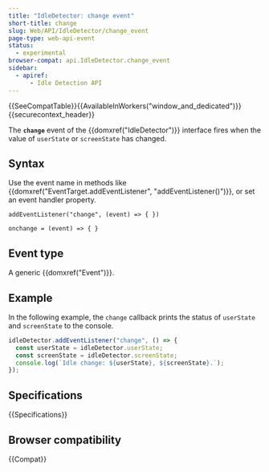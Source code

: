 ```yaml
---
title: "IdleDetector: change event"
short-title: change
slug: Web/API/IdleDetector/change_event
page-type: web-api-event
status:
  - experimental
browser-compat: api.IdleDetector.change_event
sidebar:
  - apiref:
      - Idle Detection API
---
```


{{SeeCompatTable}}{{AvailableInWorkers("window_and_dedicated")}}{{securecontext_header}}

The **`change`** event of the {{domxref("IdleDetector")}} interface fires when the value of `userState` or `screenState` has changed.

## Syntax

Use the event name in methods like {{domxref("EventTarget.addEventListener", "addEventListener()")}}, or set an event handler property.

```js-nolint
addEventListener("change", (event) => { })

onchange = (event) => { }
```

## Event type

A generic {{domxref("Event")}}.

## Example

In the following example, the `change` callback prints the status of `userState` and `screenState` to the console.

```js
idleDetector.addEventListener("change", () => {
  const userState = idleDetector.userState;
  const screenState = idleDetector.screenState;
  console.log(`Idle change: ${userState}, ${screenState}.`);
});
```

## Specifications

{{Specifications}}

## Browser compatibility

{{Compat}}
